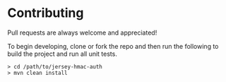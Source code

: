 Contributing
============

Pull requests are always welcome and appreciated!

To begin developing, clone or fork the repo and then run the following to build the project and run all unit tests.

```
> cd /path/to/jersey-hmac-auth
> mvn clean install
```

